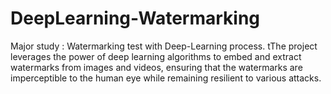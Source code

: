 # DeepLearning-Watermarking
Major study : Watermarking test with Deep-Learning process. tThe project leverages the power of deep learning algorithms to embed and extract watermarks from images and videos, ensuring that the watermarks are imperceptible to the human eye while remaining resilient to various attacks.
